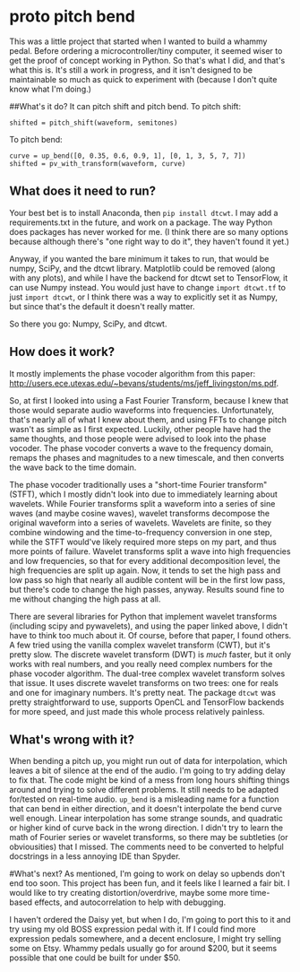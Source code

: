 # proto pitch bend
This was a little project that started when I wanted to build a whammy pedal.  Before ordering a microcontroller/tiny computer, it seemed wiser to get the proof of concept working in Python.  So that's what I did, and that's what this is.  It's still a work in progress, and it isn't designed to be maintainable so much as quick to experiment with (because I don't quite know what I'm doing.)

##What's it do?
It can pitch shift and pitch bend.  To pitch shift:
```
shifted = pitch_shift(waveform, semitones)
```
To pitch bend:
```
curve = up_bend([0, 0.35, 0.6, 0.9, 1], [0, 1, 3, 5, 7, 7])
shifted = pv_with_transform(waveform, curve)
```
## What does it need to run?
Your best bet is to install Anaconda, then `pip install dtcwt`.  I may add a requirements.txt in the future, and work on a package.  The way Python does packages has never worked for me.  (I think there are so many options because although there's "one right way to do it", they haven't found it yet.)

Anyway, if you wanted the bare minimum it takes to run, that would be numpy, SciPy, and the dtcwt library.  Matplotlib could be removed (along with any plots), and while I have the backend for dtcwt set to TensorFlow, it can use Numpy instead.  You would just have to change `import dtcwt.tf` to just `import dtcwt`, or I think there was a way to explicitly set it as Numpy, but since that's the default it doesn't really matter.

So there you go: Numpy, SciPy, and dtcwt.

## How does it work?
It mostly implements the phase vocoder algorithm from this paper: http://users.ece.utexas.edu/~bevans/students/ms/jeff_livingston/ms.pdf.

So, at first I looked into using a Fast Fourier Transform, because I knew that those would separate audio waveforms into frequencies.  Unfortunately, that's nearly all of what I knew about them, and using FFTs to change pitch wasn't as simple as I first expected.  Luckily, other people have had the same thoughts, and those people were advised to look into the phase vocoder.  The phase vocoder converts a wave to the frequency domain, remaps the phases and magnitudes to a new timescale, and then converts the wave back to the time domain.  

The phase vocoder traditionally uses a "short-time Fourier transform" (STFT), which I mostly didn't look into due to immediately learning about wavelets.  While Fourier transforms split a waveform into a series of sine waves (and maybe cosine waves), wavelet transforms decompose the original waveform into a series of wavelets.  Wavelets are finite, so they combine windowing and the time-to-frequency conversion in one step, while the STFT would've likely required more steps on my part, and thus more points of failure. Wavelet transforms split a wave into high frequencies and low frequencies, so that for every additional decomposition level, the high frequencies are split up again.  Now, it tends to set the high pass and low pass so high that nearly all audible content will be in the first low pass, but there's code to change the high passes, anyway.  Results sound fine to me without changing the high pass at all.

There are several libraries for Python that implement wavelet transforms (including scipy and pywavelets), and using the paper linked above, I didn't have to think too much about it.  Of course, before that paper, I found others.  A few tried using the vanilla complex wavelet transform (CWT), but it's pretty slow.  The discrete wavelet transform (DWT) is *much* faster, but it only works with real numbers, and you really need complex numbers for the phase vocoder algorithm.  The dual-tree complex wavelet transform solves that issue.  It uses discrete wavelet transforms on two trees: one for reals and one for imaginary numbers.  It's pretty neat.  The package `dtcwt` was pretty straightforward to use, supports OpenCL and TensorFlow backends for more speed, and just made this whole process relatively painless.

## What's wrong with it?
When bending a pitch up, you might run out of data for interpolation, which leaves a bit of silence at the end of the audio.  I'm going to try adding delay to fix that.  The code might be kind of a mess from long hours shifting things around and trying to solve different problems.  It still needs to be adapted for/tested on real-time audio.  `up_bend` is a misleading name for a function that can bend in either direction, and it doesn't interpolate the bend curve well enough.  Linear interpolation has some strange sounds, and quadratic or higher kind of curve back in the wrong direction.  I didn't try to learn the math of Fourier series or wavelet transforms, so there may be subtleties (or obviousities) that I missed.  The comments need to be converted to helpful docstrings in a less annoying IDE than Spyder.

#What's next?
As mentioned, I'm going to work on delay so upbends don't end too soon.  This project has been fun, and it feels like I learned a fair bit.  I would like to try creating distortion/overdrive, maybe some more time-based effects, and autocorrelation to help with debugging.

I haven't ordered the Daisy yet, but when I do, I'm going to port this to it and try using my old BOSS expression pedal with it.  If I could find more expression pedals somewhere, and a decent enclosure, I might try selling some on Etsy.  Whammy pedals usually go for around $200, but it seems possible that one could be built for under $50.
